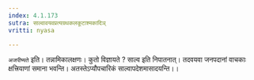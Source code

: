 ```yaml
---
index: 4.1.173
sutra: साल्वावयवप्रत्यग्रथकलकूटाश्मकादिञ्
vritti: nyasa

---
```

`अजपीष्यते` इति। तन्नामिकालक्षणः। कुतो विज्ञायते ? साल्व इति निपातनात्। तदवयवा जनपदानां वाचकाः क्षत्त्रियाणां समाना भवन्ति। अतस्तेऽप्यौपचारिकं साल्वापदेशमासादयन्ति।।